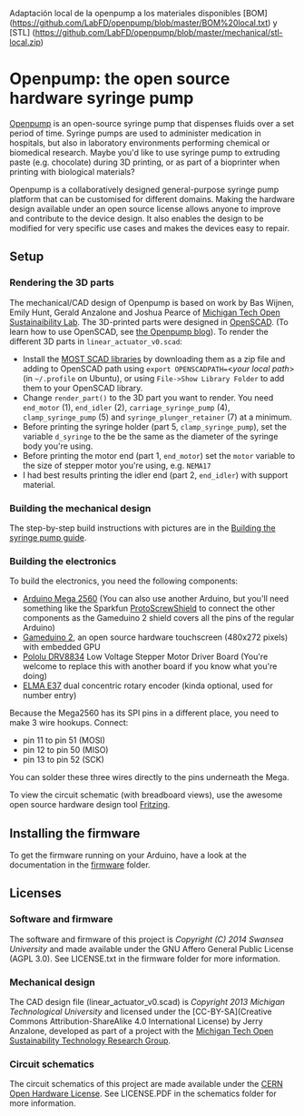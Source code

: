 Adaptación local de la openpump a los materiales disponibles [BOM] (https://github.com/LabFD/openpump/blob/master/BOM%20local.txt) y [STL] (https://github.com/LabFD/openpump/blob/master/mechanical/stl-local.zip)

# Openpump: the open source hardware syringe pump

[Openpump](http://www.openpump.org) is an open-source syringe pump that dispenses fluids over a set period of time. Syringe pumps are used to administer medication in hospitals, but also in laboratory environments performing chemical or biomedical research. Maybe you'd like to use syringe pump to extruding paste (e.g. chocolate) during 3D printing, or as part of a bioprinter when printing with biological materials?

Openpump is a collaboratively designed general-purpose syringe pump platform that can be customised for different domains. Making the hardware design available under an open source license allows anyone to improve and contribute to the device design. It also enables the design to be modified for very specific use cases and makes the devices easy to repair.

## Setup

### Rendering the 3D parts

The mechanical/CAD design of Openpump is based on work by Bas Wijnen, Emily Hunt, Gerald Anzalone and Joshua Pearce of  [Michigan Tech Open Sustainaibility Lab](http://www.appropedia.org/Open-source_syringe_pump). The 3D-printed parts were designed in [OpenSCAD](http://www.openscad.org/). (To learn how to use OpenSCAD, see [the Openpump blog](http://blog.openpump.org/how-to-design-a-3d-printed-enclosure-for-your-product/)). To render the different 3D parts in `linear_actuator_v0.scad`:

* Install the [MOST SCAD libraries](https://github.com/mtu-most/most-scad-libraries) by downloading them as a zip file and adding to OpenSCAD path using `export OPENSCADPATH=`<*your local path*> (in `~/.profile` on Ubuntu), or using `File->Show Library Folder` to add them to your OpenSCAD library.
* Change `render_part()` to the 3D part you want to render. You need `end_motor` (1), `end_idler` (2), `carriage_syringe_pump` (4), `clamp_syringe_pump` (5) and `syringe_plunger_retainer` (7) at a minimum.
* Before printing the syringe holder (part 5, `clamp_syringe_pump`), set the variable `d_syringe` to the be the same as the diameter of the syringe body you're using.
* Before printing the motor end (part 1, `end_motor`) set the `motor` variable to the size of stepper motor you're using, e.g. `NEMA17`
* I had best results printing the idler end (part 2, `end_idler`) with support material.

### Building the mechanical design
The step-by-step build instructions with pictures are in the [Building the syringe pump guide](http://openpump.dozuki.com/c/Build_instructions).

### Building the electronics
To build the electronics, you need the following components:
* [Arduino Mega 2560](http://arduino.cc/en/Main/ArduinoBoardMega2560) (You can also use another Arduino, but you'll need something like the Sparkfun [ProtoScrewShield](https://www.sparkfun.com/products/9729) to connect the other components as the Gameduino 2 shield covers all the pins of the regular Arduino)
* [Gameduino 2](http://excamera.com/sphinx/gameduino2/), an open source hardware touchscreen (480x272 pixels) with embedded GPU
* [Pololu DRV8834](http://www.pololu.com/product/2134) Low Voltage Stepper Motor Driver Board (You're welcome to replace this with another board if you know what you're doing)
* [ELMA E37](http://www.leobodnar.com/shop/index.php?main_page=product_info&cPath=75&products_id=196) dual concentric rotary encoder (kinda optional, used for number entry)

Because the Mega2560 has its SPI pins in a different place, you need to make 3 wire hookups. Connect:
- pin 11 to pin 51 (MOSI)
- pin 12 to pin 50 (MISO)
- pin 13 to pin 52 (SCK)

You can solder these three wires directly to the pins underneath the Mega.

To view the circuit schematic (with breadboard views), use the awesome open source hardware design tool [Fritzing](http://fritzing.org/).

## Installing the firmware

To get the firmware running on your Arduino, have a look at the documentation in the [firmware](firmware/) folder. 

## Licenses

### Software and firmware
The software and firmware of this project is *Copyright (C) 2014 Swansea University* and made available under the GNU Affero General Public License (AGPL 3.0). See LICENSE.txt in the firmware folder for more information.

### Mechanical design
The CAD design file (linear_actuator_v0.scad) is *Copyright 2013 Michigan Technological University* and licensed under the [CC-BY-SA](Creative Commons Attribution-ShareAlike 4.0 International License) by Jerry Anzalone, developed as part of a project with the [Michigan Tech Open Sustainability Technology Research Group](http://www.appropedia.org/Category:MOST).

### Circuit schematics
The circuit schematics of this project are made available under the [CERN Open Hardware License](http://www.ohwr.org/projects/cernohl/wiki). See LICENSE.PDF in the schematics folder for more information.
